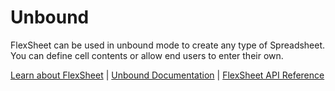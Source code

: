 Unbound
=======

FlexSheet can be used in unbound mode to create any type of Spreadsheet. You can define cell contents or allow end users to enter their own.

[Learn about FlexSheet](https://www.grapecity.com/wijmo-flexsheet) | [Unbound Documentation](https://www.grapecity.com/wijmo/docs/Topics/Grid/FlexSheet/FlexSheet-Unbound) | [FlexSheet API Reference](https://www.grapecity.com/wijmo/api/classes/wijmo_grid_sheet.flexsheet.html)